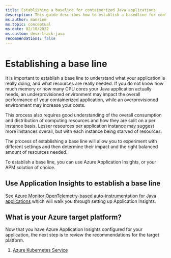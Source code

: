 ```yaml
---
title: Establishing a baseline for containerized Java applications
description: This guide describes how to establish a basedline for containerized Java applications
ms.author: manriem
ms.topic: conceptual
ms.date: 02/10/2022
ms.custom: devx-track-java
recommendations: false
---
```


# Establishing a base line

It is important to establish a base line to understand what your application is really doing, and what resources are really needed. If you do not know how much memory or how many CPU cores your Java application actually needs, an underprovisioned environment may impact the overall performance of your containerized application, while an overprovisioned environment may increase your costs.

This process also requires good understanding of the overall consumption and distribution of computing resources and how they are split on a per instance basis. Lesser resources per application instance may suggest more instances overall, but with each instance being starved of resources.

The process of establishing a base line will allow you to experiment with different settings and then determine their impact and the right balanced amount of resources needed.

To establish a base line, you can use Azure Application Insights, or your APM solution of choice.

## Use Application Insights to establish a base line

See [Azure Monitor OpenTelemetry-based auto-instrumentation for Java applications](/azure/azure-monitor/app/java-in-process-agent)
which will walk you through setting up Application Insights.

## What is your Azure target platform?

Now that you have Azure Application Insights configured for your application, the next step is to review the recommendations for the target platform.

1. [Azure Kubernetes Service](containers-aks.md)
